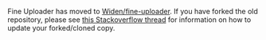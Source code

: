 Fine Uploader has moved to [Widen/fine-uploader](https://github.com/Widen/fine-uploader).  If you have forked the old
repository, please see [this Stackoverflow thread](http://stackoverflow.com/questions/5749246/how-do-i-change-which-github-project-i-forked-from) for information on how to update your forked/cloned copy.  
